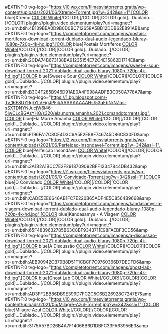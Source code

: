 #EXTINF:0 tvg-logo="https://i0.wp.com/filmesviatorrents.gratis/wp-content/uploads/2021/06/Xtremo-Torrent.jpg?w=342&ssl=1",[COLOR blue]Xtremo [COLOR White](2021)[/COLOR][/COLOR][COLOR gold]...Dublado...[/COLOR]
plugin://plugin.video.elementum/play?uri=magnet:?xt=urn:btih:4B139BEA0D9B0D0BC712658A5BB12DDB62E891AB&amp
#EXTINF:0 tvg-logo="https://completotorrent.com/imagens/postais-mortiferos-download-torrent-dublado-dual-audio-legendado-bluray-1080p-720p-4k-hd.jpg",[COLOR blue]Postais Mortíferos [COLOR White](2021)[/COLOR][/COLOR][COLOR gold]...Dublado...[/COLOR]
plugin://plugin.video.elementum/play?uri=magnet:?xt=urn:btih:2CDA74B673138BA91235154E72C4E15862D1714E&amp							
#EXTINF:0 tvg-logo="https://completotorrent.com/imagens/sweet-e-sour-download-torrent-2021-dublado-dual-audio-bluray-1080p-720p-4k-hd.jpg",[COLOR blue]Sweet e Sour [COLOR White](2021)[/COLOR][/COLOR][COLOR gold]...Dublado...[/COLOR]
plugin://plugin.video.elementum/play?uri=magnet:?xt=urn:btih:B3C4F285B946D91AE0A4F998AADFB3C05CA778A7&amp
#EXTINF:0 tvg-logo="https://1.bp.blogspot.com/-Tv_16E8UYRg/YLVFigJPFiI/AAAAAAAAAHs/53qEbNrNZqs-sSXTDNYNJucjW6i46-5IwCLcBGAsYHQ/s320/ela.morre.amanha.2021.comandotorrents.jpg",[COLOR blue]Ela Morre Amanhã [COLOR White](2021)[/COLOR][/COLOR][COLOR gold]...Dublado...[/COLOR]
plugin://plugin.video.elementum/play?uri=magnet:?xt=urn:btih:F196FA17C8CE4D3C6A5E2E88F746745D86C830FD&amp
#EXTINF:0 tvg-logo="https://i2.wp.com/filmesviatorrents.gratis/wp-content/uploads/2021/06/Perfeicao-Insondavel-Torrent.jpg?w=342&ssl=1",[COLOR blue]Perfeição Insondável [COLOR White](2021)[/COLOR][/COLOR][COLOR gold]...Dublado...[/COLOR]
plugin://plugin.video.elementum/play?uri=magnet:?xt=urn:btih:3A1B2A1BCC7E2F2918709092BFF12347844DB432&amp
#EXTINF:0 tvg-logo="https://i1.wp.com/filmesviatorrents.gratis/wp-content/uploads/2021/06/O-Convidado-Torrent.jpg?w=342&ssl=1",[COLOR blue]O Convidado [COLOR White](2021)[/COLOR][/COLOR][COLOR gold]...Dublado...[/COLOR]
plugin://plugin.video.elementum/play?uri=magnet:?xt=urn:btih:CADE5EE6646AB1FC7E220B65ADF4E5C8564B9668&amp
#EXTINF:0 tvg-logo="https://completotorrent.com/imagens/kandasamys-a-viagem-download-torrent-dublado-dual-audio-legendado-bluray-1080p-720p-4k-hd.jpg",[COLOR blue]Kandasamys - A Viagem [COLOR White](2021)[/COLOR][/COLOR][COLOR gold]...Dublado...[/COLOR]
plugin://plugin.video.elementum/play?uri=magnet:?xt=urn:btih:65F4839632785B63C8BF9343711E98FAEBF3CD56&amp
#EXTINF:0 tvg-logo="https://completotorrent.com/imagens/a-discussao-download-torrent-2021-dublado-dual-audio-bluray-1080p-720p-4k-hd.jpg",[COLOR blue]A Discussão [COLOR White](2021)[/COLOR][/COLOR][COLOR gold]...Dublado...[/COLOR]
plugin://plugin.video.elementum/play?uri=magnet:?xt=urn:btih:AEB90942CB79B8D51F1CBCF7C9760366D7DEDFD6&amp					
#EXTINF:0 tvg-logo="https://completotorrent.com/imagens/ghost-lab-download-torrent-2021-dublado-dual-audio-bluray-1080p-720p-4k-hd.jpg",[COLOR blue]Ghost Lab [COLOR White](2021)[/COLOR][/COLOR][COLOR gold]...Dublado...[/COLOR]
plugin://plugin.video.elementum/play?uri=magnet:?xt=urn:btih:AD3FF2BB86DB9E399D7FC2C5C6B226928C7247E7&amp
#EXTINF:0 tvg-logo="https://i0.wp.com/filmesviatorrents.gratis/wp-content/uploads/2021/05/Milagre-Azul-Torrent.jpg?w=342&ssl=1",[COLOR blue]Milagre Azul [COLOR White](2021)[/COLOR][/COLOR][COLOR gold]...Dublado...[/COLOR]
plugin://plugin.video.elementum/play?uri=magnet:?xt=urn:btih:3175A57BD26B4A7F14066B6D1DBFC33FA63956E3&amp
